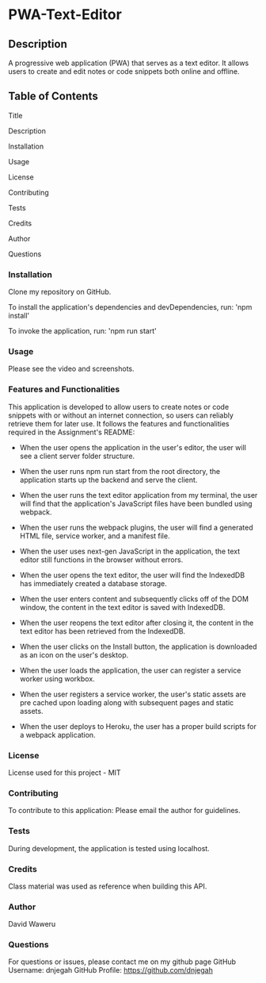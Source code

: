 # PWA-Text-Editor
## Description
A progressive web application (PWA) that serves as a text editor. It allows users to create and edit notes or code snippets both online and offline.

## Table of Contents

Title 

Description

Installation

Usage

License

Contributing

Tests

Credits

Author

Questions


### Installation
Clone my repository on GitHub.

To install the application's dependencies and devDependencies, run: 'npm install'

To invoke the application, run: 'npm run start'

### Usage
Please see the video and screenshots.

### Features and Functionalities
This application is developed to allow users to create notes or code snippets with or without an internet connection, so users can reliably retrieve them for later use. It follows the features and functionalities required in the Assignment's README:

* When the user opens the application in the user's editor, the user will see a client server folder structure.

* When the user runs npm run start from the root directory, the application starts up the backend and serve the client.

* When the user runs the text editor application from my terminal, the user will find that the application's JavaScript files have been bundled using webpack.

* When the user runs the webpack plugins, the user will find a generated HTML file, service worker, and a manifest file.

* When the user uses next-gen JavaScript in the application, the text editor still functions in the browser without errors.

* When the user opens the text editor, the user will find the IndexedDB has immediately created a database storage.

* When the user enters content and subsequently clicks off of the DOM window, the content in the text editor is saved with IndexedDB.

* When the user reopens the text editor after closing it, the content in the text editor has been retrieved from the IndexedDB.

* When the user clicks on the Install button, the application is downloaded as an icon on the user's desktop.

* When the user loads the application, the user can register a service worker using workbox.

* When the user registers a service worker, the user's static assets are pre cached upon loading along with subsequent pages and static assets.

* When the user deploys to Heroku, the user has a proper build scripts for a webpack application.

### License
License used for this project - MIT

### Contributing
To contribute to this application: Please email the author for guidelines.

### Tests
During development, the application is tested using localhost.

### Credits
Class material was used as reference when building this API.


### Author
David Waweru

### Questions
For questions or issues, please contact me on my github page
GitHub Username: dnjegah
GitHub Profile: https://github.com/dnjegah